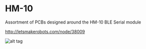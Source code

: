 HM-10
=====
Assortment of PCBs designed around the HM-10 BLE Serial module

http://letsmakerobots.com/node/38009

![alt tag](http://imall.iteadstudio.com/media/catalog/product/cache/1/image/325x325/9df78eab33525d08d6e5fb8d27136e95/i/m/im130614001_4_1.jpg)



